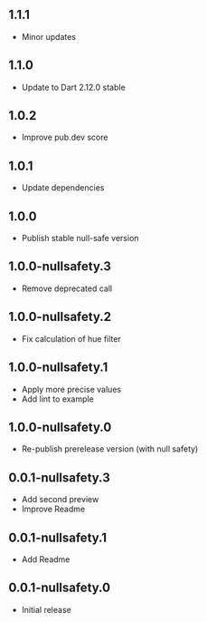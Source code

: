## 1.1.1

* Minor updates

## 1.1.0

* Update to Dart 2.12.0 stable

## 1.0.2

* Improve pub.dev score

## 1.0.1

* Update dependencies

## 1.0.0

* Publish stable null-safe version

## 1.0.0-nullsafety.3

* Remove deprecated call

## 1.0.0-nullsafety.2

* Fix calculation of hue filter

## 1.0.0-nullsafety.1

* Apply more precise values
* Add lint to example

## 1.0.0-nullsafety.0

* Re-publish prerelease version (with null safety)

## 0.0.1-nullsafety.3

* Add second preview
* Improve Readme

## 0.0.1-nullsafety.1

* Add Readme

## 0.0.1-nullsafety.0

* Initial release
